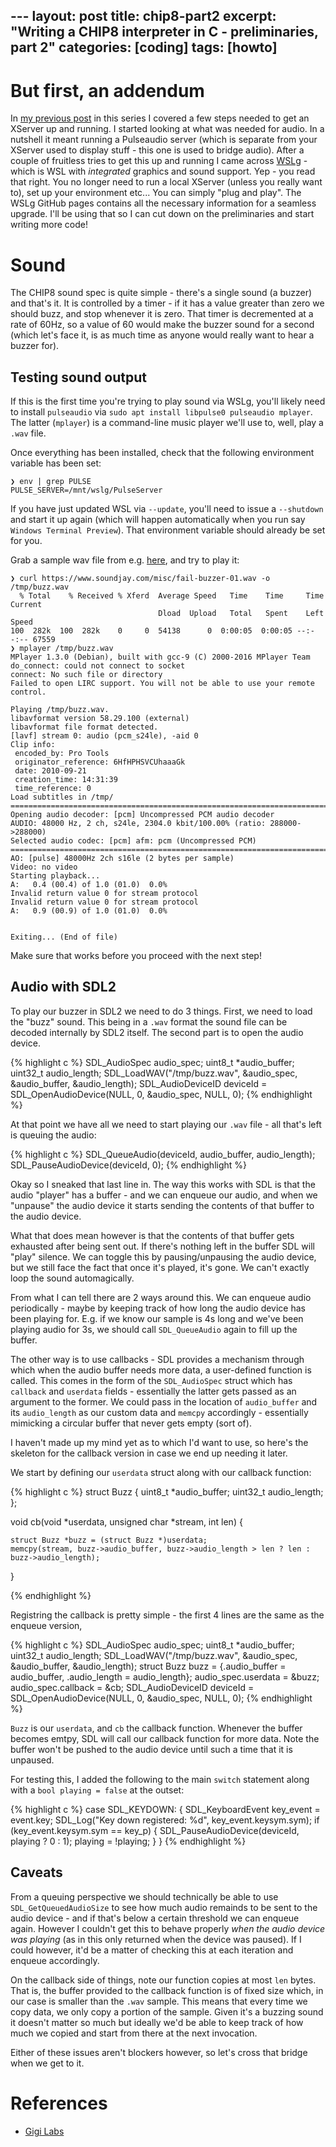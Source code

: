 --- layout: post
title: chip8-part2
excerpt: "Writing a CHIP8 interpreter in C - preliminaries, part 2"
categories: [coding]
tags: [howto]
---

# But first, an addendum ##

In [my previous post](http://perso.heavyberry.com/articles/2021-10/chip8-part1) in this series I covered a few steps needed to get an XServer up and running. I started looking at what was needed for audio. In a nutshell it meant running a Pulseaudio server (which is separate from your XServer used to display stuff - this one is used to bridge audio). After a couple of fruitless tries to get this up and running I came across [WSLg](https://github.com/microsoft/wslg) - which is WSL with *integrated* graphics and sound support. Yep - you read that right. You no longer need to run a local XServer (unless you really want to), set up your environment etc... You can simply "plug and play". The WSLg GitHub pages contains all the necessary information for a seamless upgrade. I'll be using that so I can cut down on the preliminaries and start writing more code!

# Sound

The CHIP8 sound spec is quite simple - there's a single sound (a buzzer) and that's it. It is controlled by a timer - if it has a value greater than zero we should buzz, and stop whenever it is zero. That timer is decremented at a rate of 60Hz, so a value of 60 would make the buzzer sound for a second (which let's face it, is as much time as anyone would really want to hear a buzzer for).

## Testing sound output

If this is the first time you're trying to play sound via WSLg, you'll likely need to install `pulseaudio` via `sudo apt install libpulse0 pulseaudio mplayer`. The latter (`mplayer`) is a command-line music player we'll use to, well, play a `.wav` file.

Once everything has been installed, check that the following environment variable has been set:
```
❯ env | grep PULSE
PULSE_SERVER=/mnt/wslg/PulseServer
```

If you have just updated WSL via `--update`, you'll need to issue a `--shutdown` and start it up again (which will happen automatically when you run say `Windows Terminal Preview`). That environment variable should already be set for you.

Grab a sample wav file from e.g. [here](https://www.soundjay.com/misc/fail-buzzer-01.wav), and try to play it:
```
❯ curl https://www.soundjay.com/misc/fail-buzzer-01.wav -o /tmp/buzz.wav
  % Total    % Received % Xferd  Average Speed   Time    Time     Time  Current
                                 Dload  Upload   Total   Spent    Left  Speed
100  282k  100  282k    0     0  54138      0  0:00:05  0:00:05 --:--:-- 67559
❯ mplayer /tmp/buzz.wav
MPlayer 1.3.0 (Debian), built with gcc-9 (C) 2000-2016 MPlayer Team
do_connect: could not connect to socket
connect: No such file or directory
Failed to open LIRC support. You will not be able to use your remote control.

Playing /tmp/buzz.wav.
libavformat version 58.29.100 (external)
libavformat file format detected.
[lavf] stream 0: audio (pcm_s24le), -aid 0
Clip info:
 encoded_by: Pro Tools
 originator_reference: 6HfHPHSVCUhaaaGk
 date: 2010-09-21
 creation_time: 14:31:39
 time_reference: 0
Load subtitles in /tmp/
==========================================================================
Opening audio decoder: [pcm] Uncompressed PCM audio decoder
AUDIO: 48000 Hz, 2 ch, s24le, 2304.0 kbit/100.00% (ratio: 288000->288000)
Selected audio codec: [pcm] afm: pcm (Uncompressed PCM)
==========================================================================
AO: [pulse] 48000Hz 2ch s16le (2 bytes per sample)
Video: no video
Starting playback...
A:   0.4 (00.4) of 1.0 (01.0)  0.0%
Invalid return value 0 for stream protocol
Invalid return value 0 for stream protocol
A:   0.9 (00.9) of 1.0 (01.0)  0.0%


Exiting... (End of file)
```

Make sure that works before you proceed with the next step!

## Audio with SDL2

To play our buzzer in SDL2 we need to do 3 things. First, we need to load the "buzz" sound. This being in a `.wav` format the sound file can be decoded internally by SDL2 itself. The second part is to open the audio device. 

{% highlight c %}
    SDL_AudioSpec audio_spec;
    uint8_t *audio_buffer;
    uint32_t audio_length;
    SDL_LoadWAV("/tmp/buzz.wav", &audio_spec, &audio_buffer, &audio_length);
    SDL_AudioDeviceID deviceId = SDL_OpenAudioDevice(NULL, 0, &audio_spec, NULL, 0);
{% endhighlight %}

At that point we have all we need to start playing our `.wav` file - all that's left is queuing the audio:

{% highlight c %}
    SDL_QueueAudio(deviceId, audio_buffer, audio_length);
    SDL_PauseAudioDevice(deviceId, 0);
{% endhighlight %}

Okay so I sneaked that last line in. The way this works with SDL is that the audio "player" has a buffer - and we can enqueue our audio, and when we "unpause" the audio device it starts sending the contents of that buffer to the audio device.

What that does mean however is that the contents of that buffer gets exhausted after being sent out. If there's nothing left in the buffer SDL will "play" silence. We can toggle this by pausing/unpausing the audio device, but we still face the fact that once it's played, it's gone. We can't exactly loop the sound automagically.

From what I can tell there are 2 ways around this. We can enqueue audio periodically - maybe by keeping track of how long the audio device has been playing for. E.g. if we know our sample is 4s long and we've been playing audio for 3s, we should call `SDL_QueueAudio` again to fill up the buffer.

The other way is to use callbacks - SDL provides a mechanism through which when the audio buffer needs more data, a user-defined function is called. This comes in the form of the `SDL_AudioSpec` struct which has `callback` and `userdata` fields - essentially the latter gets passed as an argument to the former. We could pass in the location of `audio_buffer` and its `audio_length` as our custom data and `memcpy` accordingly - essentially mimicking a circular buffer that never gets empty (sort of).

I haven't made up my mind yet as to which I'd want to use, so here's the skeleton for the callback version in case we end up needing it later.

We start by defining our `userdata` struct along with our callback function:

{% highlight c %}
struct Buzz
{
    uint8_t *audio_buffer;
    uint32_t audio_length;
};

void cb(void *userdata,
        unsigned char *stream,
        int len)
{

    struct Buzz *buzz = (struct Buzz *)userdata;
    memcpy(stream, buzz->audio_buffer, buzz->audio_length > len ? len : buzz->audio_length);
}

{% endhighlight %}

Registring the callback is pretty simple - the first 4 lines are the same as the enqueue version, 


{% highlight c %}
    SDL_AudioSpec audio_spec;
    uint8_t *audio_buffer;
    uint32_t audio_length;
    SDL_LoadWAV("/tmp/buzz.wav", &audio_spec, &audio_buffer, &audio_length);
    struct Buzz buzz = {.audio_buffer = audio_buffer, .audio_length = audio_length};
    audio_spec.userdata = &buzz;
    audio_spec.callback = &cb;
    SDL_AudioDeviceID deviceId = SDL_OpenAudioDevice(NULL, 0, &audio_spec, NULL, 0);
{% endhighlight %}

`Buzz` is our `userdata`, and `cb` the callback function. Whenever the buffer becomes emtpy, SDL will call our callback function for more data. Note the buffer won't be pushed to the audio device until such a time that it is unpaused.

For testing this, I added the following to the main `switch` statement along with a `bool playing = false` at the outset:

{% highlight c %}
        case SDL_KEYDOWN:
        {
            SDL_KeyboardEvent key_event = event.key;
            SDL_Log("Key down registered: %d", key_event.keysym.sym);
            if (key_event.keysym.sym == key_p)
            {
                SDL_PauseAudioDevice(deviceId, playing ? 0 : 1);
                playing = !playing;
            }
        }
{% endhighlight %}

## Caveats

From a queuing perspective we should technically be able to use `SDL_GetQueuedAudioSize` to see how much audio remainds to be sent to the audio device - and if that's below a certain threshold we can enqueue again. However I couldn't get this to behave properly *when the audio device was playing* (as in this only returned when the device was paused). If I could however, it'd be a matter of checking this at each iteration and enqueue accordingly.

On the callback side of things, note our function copies at most `len` bytes. That is, the buffer provided to the callback function is of fixed size which, in our case is smaller than the `.wav` sample. This means that every time we copy data, we only copy a portion of the sample. Given it's a buzzing sound it doesn't matter so much but ideally we'd be able to keep track of how much we copied and start from there at the next invocation.

Either of these issues aren't blockers however, so let's cross that bridge when we get to it.

# References

  - [Gigi Labs](https://gigi.nullneuron.net/gigilabs/playing-a-wav-file-using-sdl2/)

